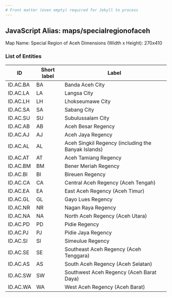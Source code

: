 ```yaml
---
# Front matter (even empty) required for Jekyll to process
---
```


## JavaScript Alias: maps/specialregionofaceh

Map Name: Special Region of Aceh
Dimensions (Width x Height): 270x410





### List of Entities

ID | Short label | Label
---|---|---|
ID.AC.BA|BA|Banda Aceh City
ID.AC.LA|LA|Langsa City
ID.AC.LH|LH|Lhokseumawe City
ID.AC.SA|SA|Sabang City
ID.AC.SU|SU|Subulussalam City
ID.AC.AB|AB|Aceh Besar Regency
ID.AC.AJ|AJ|Aceh Jaya Regency
ID.AC.AL|AL|Aceh Singkil Regency (including the Banyak Islands)
ID.AC.AT|AT|Aceh Tamiang Regency
ID.AC.BM|BM|Bener Meriah Regency
ID.AC.BI|BI|Bireuen Regency
ID.AC.CA|CA|Central Aceh Regency (Aceh Tengah)
ID.AC.EA|EA|East Aceh Regency (Aceh Timur)
ID.AC.GL|GL|Gayo Lues Regency
ID.AC.NR|NR|Nagan Raya Regency
ID.AC.NA|NA|North Aceh Regency (Aceh Utara)
ID.AC.PD|PD|Pidie Regency
ID.AC.PJ|PJ|Pidie Jaya Regency
ID.AC.SI|SI|Simeulue Regency
ID.AC.SE|SE|Southeast Aceh Regency (Aceh Tenggara)
ID.AC.AS|AS|South Aceh Regency (Aceh Selatan)
ID.AC.SW|SW|Southwest Aceh Regency (Aceh Barat Daya)
ID.AC.WA|WA|West Aceh Regency (Aceh Barat)